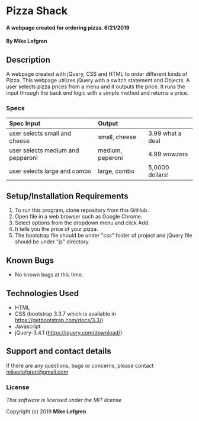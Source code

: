 # Pizza Shack

#### A webpage created for ordering pizza. 6/21/2019

#### By **Mike Lofgren**

## Description

A webpage created with jQuery, CSS and HTML to order different kinds of Pizza.
This webpage utilizes jQuery with a switch statement and Objects.
A user selects pizza prices from a menu and it outputs the price.
It runs the input through the back end logic with a simple method and returns a price.

### Specs
| Spec                         Input|     Output          |                          |
| :-------------------------------- | :------------------ | :---------------------- |
|user selects small and cheese     | small, cheese        |3.99 what a deal           |
|user selects medium and pepperoni | medium, peperoni     |4.99 wowzers             |
|user selects large and combo      |large, combo          |5,0000 dollars!          |

## Setup/Installation Requirements

1. To run this program, clone repository from this GitHub.
2. Open file in a web browser such as Google Chrome.
3. Select options from the dropdown menu and click Add.
4. It tells you the price of your pizza.
5. The bootstrap file should be under "css" folder of project and jQuery file should be under "js" directory.

## Known Bugs
* No known bugs at this time.

## Technologies Used
  * HTML
  * CSS (bootstrap 3.3.7 which is available in https://getbootstrap.com/docs/3.3/)
  * Javascript
  * jQuery-3.4.1 (https://jquery.com/download/)

## Support and contact details

If there are any questions, bugs or concerns, please contact mikeylofgren@gmail.com

### License

*This software is licensed under the MIT license*

Copyright (c) 2019 **Mike Lofgren**
